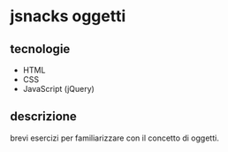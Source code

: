 # jsnacks oggetti
## tecnologie
* HTML
* CSS
* JavaScript (jQuery)
## descrizione
brevi esercizi per familiarizzare con il concetto di oggetti.
